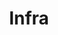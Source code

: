 ---
title: "Infra"
url: /toluca-de-lerdo/infra-boulevard-solidaridad-las-torres/
shop: suministros médicos
---